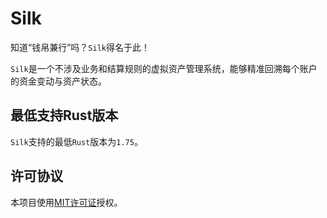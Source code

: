 # Silk

知道“钱帛兼行”吗？`Silk`得名于此！

`Silk`是一个不涉及业务和结算规则的虚拟资产管理系统，能够精准回溯每个账户的资金变动与资产状态。

## 最低支持Rust版本

`Silk`支持的最低`Rust`版本为`1.75`。

## 许可协议

本项目使用[MIT许可证](LICENSE)授权。
